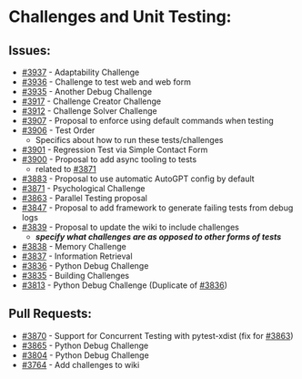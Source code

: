 # Challenges and Unit Testing:
## Issues:
- [#3937][3937] - Adaptability Challenge
- [#3936][3936] - Challenge to test web and web form
- [#3935][3935] - Another Debug Challenge
- [#3917][3917] - Challenge Creator Challenge
- [#3912][3912] - Challenge Solver Challenge
- [#3907][3907] - Proposal to enforce using default commands when testing
- [#3906][3906] - Test Order
  - Specifics about how to run these tests/challenges
- [#3901][3901] - Regression Test via Simple Contact Form
- [#3900][3900] - Proposal to add async tooling to tests
  - related to [#3871][3871]
- [#3883][3883] - Proposal to use automatic AutoGPT config by default
- [#3871][3871] - Psychological Challenge
- [#3863][3863] - Parallel Testing proposal
- [#3847][3847] - Proposal to add framework to generate failing tests from debug logs
- [#3839][3839] - Proposal to update the wiki to include challenges
  - ***specify what challenges are as opposed to other forms of tests***
- [#3838][3838] - Memory Challenge
- [#3837][3837] - Information Retrieval
- [#3836][3836] - Python Debug Challenge
- [#3835][3835] - Building Challenges
- [#3813][3813] - Python Debug Challenge (Duplicate of [#3836][3836])

## Pull Requests:
- [#3870][3870] - Support for Concurrent Testing with pytest-xdist (fix for [#3863][3863])
- [#3865][3865] - Python Debug Challenge
- [#3804][3804] - Python Debug Challenge
- [#3764][3764] - Add challenges to wiki

[3764]:https://github.com/Significant-Gravitas/Auto-GPT/pull/3764
[3804]:https://github.com/Significant-Gravitas/Auto-GPT/pull/3804
[3813]:https://github.com/Significant-Gravitas/Auto-GPT/issues/3813
[3835]:https://github.com/Significant-Gravitas/Auto-GPT/issues/3835
[3836]:https://github.com/Significant-Gravitas/Auto-GPT/issues/3836
[3837]:https://github.com/Significant-Gravitas/Auto-GPT/issues/3837
[3838]:https://github.com/Significant-Gravitas/Auto-GPT/issues/3838
[3839]:https://github.com/Significant-Gravitas/Auto-GPT/issues/3839
[3847]:https://github.com/Significant-Gravitas/Auto-GPT/issues/3847
[3863]:https://github.com/Significant-Gravitas/Auto-GPT/issues/3863
[3865]:https://github.com/Significant-Gravitas/Auto-GPT/pull/3865
[3870]:https://github.com/Significant-Gravitas/Auto-GPT/pull/3870
[3871]:https://github.com/Significant-Gravitas/Auto-GPT/issues/3871
[3883]:https://github.com/Significant-Gravitas/Auto-GPT/issues/3883
[3900]:https://github.com/Significant-Gravitas/Auto-GPT/issues/3900
[3901]:https://github.com/Significant-Gravitas/Auto-GPT/issues/3901
[3906]:https://github.com/Significant-Gravitas/Auto-GPT/issues/3906
[3907]:https://github.com/Significant-Gravitas/Auto-GPT/issues/3907
[3912]:https://github.com/Significant-Gravitas/Auto-GPT/issues/3912
[3917]:https://github.com/Significant-Gravitas/Auto-GPT/issues/3917
[3935]:https://github.com/Significant-Gravitas/Auto-GPT/issues/3935
[3936]:https://github.com/Significant-Gravitas/Auto-GPT/issues/3936
[3937]:https://github.com/Significant-Gravitas/Auto-GPT/issues/3937